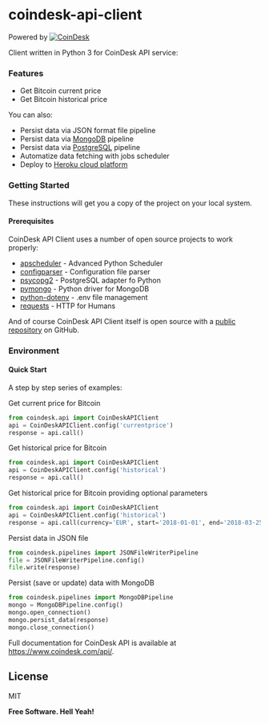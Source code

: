 # coindesk-api-client

Powered by [![CoinDesk]()](https://www.coindesk.com/api/)

Client written in Python 3 for CoinDesk API service:

### Features

  - Get Bitcoin current price
  - Get Bitcoin historical price

You can also:

  - Persist data via JSON format file pipeline
  - Persist data via [MongoDB][mongoDB] pipeline
  - Persist data via [PostgreSQL][postgreSQL] pipeline
  - Automatize data fetching with jobs scheduler
  - Deploy to [Heroku cloud platform][heroku]

### Getting Started

These instructions will get you a copy of the project on your local system.

#### Prerequisites

CoinDesk API Client uses a number of open source projects to work properly:

* [apscheduler] - Advanced Python Scheduler
* [configparser] - Configuration file parser
* [psycopg2] - PostgreSQL adapter fo Python
* [pymongo] - Python driver for MongoDB
* [python-dotenv] - .env file management
* [requests] - HTTP for Humans

And of course CoinDesk API Client itself is open source with a [public repository][coindesk-api-client] on GitHub.

### Environment

#### Quick Start

A step by step series of examples:

Get current price for Bitcoin
```python
from coindesk.api import CoinDeskAPIClient
api = CoinDeskAPIClient.config('currentprice')
response = api.call()
```

Get historical price for Bitcoin
```python
from coindesk.api import CoinDeskAPIClient
api = CoinDeskAPIClient.config('historical')
response = api.call()
```

Get historical price for Bitcoin providing optional parameters
```python
from coindesk.api import CoinDeskAPIClient
api = CoinDeskAPIClient.config('historical')
response = api.call(currency='EUR', start='2018-01-01', end='2018-03-25')
```

Persist data in JSON file
```python
from coindesk.pipelines import JSONFileWriterPipeline
file = JSONFileWriterPipeline.config()
file.write(response)
```

Persist (save or update) data with MongoDB
```python
from coindesk.pipelines import MongoDBPipeline
mongo = MongoDBPipeline.config()
mongo.open_connection()
mongo.persist_data(response)
mongo.close_connection()
```

Full documentation for CoinDesk API is available at https://www.coindesk.com/api/.

License
----

MIT


**Free Software. Hell Yeah!**

[//]: # (These are reference links used in the body of this note and get stripped out when the markdown processor does its job. There is no need to format nicely because it shouldn't be seen.)

   [apscheduler]: <https://github.com/agronholm/apscheduler>
   [coindesk-api-client]: <https://github.com/sdediego/coindesk-api-client>
   [configparser]: <https://github.com/python/cpython/blob/3.5/Lib/configparser.py>
   [heroku]: <https://www.heroku.com>
   [mongoDB]: <https://www.mongodb.com>
   [postgreSQL]: <https://www.postgresql.org/>
   [psycopg2]: <http://initd.org/psycopg/>
   [pymongo]: <https://github.com/mongodb/mongo-python-driver>
   [python-dotenv]: <https://github.com/theskumar/python-dotenv>
   [requests]: <https://github.com/requests/requests>
